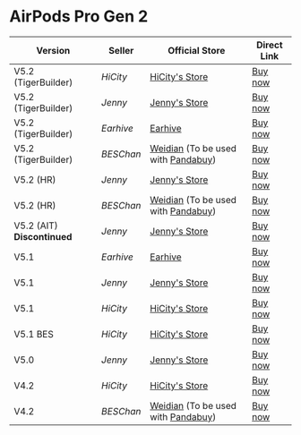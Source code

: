 # AirPods Pro Gen 2

| Version                     | Seller    | Official Store                                                                                      | Direct Link                                 |
|-----------------------------|-----------|-----------------------------------------------------------------------------------------------------|---------------------------------------------|
| V5.2 (TigerBuilder)         | *HiCity*  | [HiCity's Store](https://hicitypods.com)                                                               | [Buy now](https://airreps.link/hcpro2v52tb) |
| V5.2 (TigerBuilder)         | *Jenny*   | [Jenny's Store](https://jenny.airreps.info)                                                         | [Buy now](https://airreps.link/jenny)       |
| V5.2 (TigerBuilder)         | *Earhive* | [Earhive](https://earhive.com)                                                                      | [Buy now](https://airreps.link/ehv52tb)     |
| V5.2 (TigerBuilder)         | *BESChan* | [Weidian](https://airreps.link/beschan) (To be used with [Pandabuy](https://airreps.link/pandabuy)) | [Buy now](https://airreps.link/beschan)     |
| V5.2 (HR)                   | *Jenny*   | [Jenny's Store](https://jenny.airreps.info)                                                         | [Buy now](https://airreps.link/jenny)       |
| V5.2 (HR)                   | *BESChan* | [Weidian](https://airreps.link/beschan) (To be used with [Pandabuy](https://airreps.link/pandabuy)) | [Buy now](https://airreps.link/beschan)     |
| V5.2 (AIT) **Discontinued** | *Jenny*   | [Jenny's Store](https://jenny.airreps.info)                                                         | [Buy now](https://airreps.link/jenny)       |
| V5.1                        | *Earhive* | [Earhive](https://earhive.com)                                                                      | [Buy now](https://airreps.link/ehv51)       |
| V5.1                        | *Jenny*   | [Jenny's Store](https://jenny.airreps.info)                                                         | [Buy now](https://airreps.link/jenny)       |
| V5.1                        | *HiCity*  | [HiCity's Store](https://hicitypods.com)                                                               | [Buy now](https://airreps.link/hcpv51)      |
| V5.1 BES                    | *HiCity*  | [HiCity's Store](https://hicitypods.com)                                                               | [Buy now](https://airreps.link/hcpv51b)     |
| V5.0                        | *Jenny*   | [Jenny's Store](https://jenny.airreps.info)                                                         | [Buy now](https://airreps.link/jenny)       |
| V4.2                        | *HiCity*  | [HiCity's Store](https://hicitypods.com)                                                               | [Buy now](https://airreps.link/hcpv42)      |
| V4.2                        | *BESChan* | [Weidian](https://airreps.link/beschan) (To be used with [Pandabuy](https://airreps.link/pandabuy)) | [Buy now](https://airreps.link/beschan)     |
